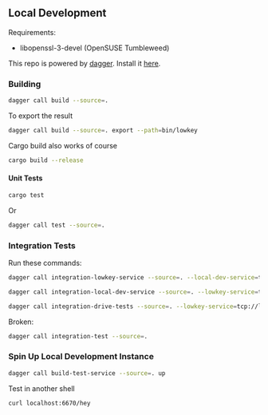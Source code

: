 ## Local Development

Requirements:

- libopenssl-3-devel (OpenSUSE Tumbleweed)

This repo is powered by [dagger](https://dagger.io/).
Install it [here](https://docs.dagger.io/quickstart/cli).

### Building

``` sh
dagger call build --source=.
```

To export the result

``` sh
dagger call build --source=. export --path=bin/lowkey
```

Cargo build also works of course

``` sh
cargo build --release
```

#### Unit Tests

``` sh
cargo test
```

Or

``` sh
dagger call test --source=.
```

### Integration Tests

Run these commands:

``` sh
dagger call integration-lowkey-service --source=. --local-dev-service=tcp://localhost:2048 up --ports 6670:6670
```

``` sh
dagger call integration-local-dev-service --source=. --lowkey-service=tcp://localhost:6670 up --ports 2048:8080
```

``` sh
dagger call integration-drive-tests --source=. --lowkey-service=tcp://localhost:6670 --local-dev-service=tcp://localhost:2048
```

Broken:

``` sh
dagger call integration-test --source=.
```

### Spin Up Local Development Instance

``` sh
dagger call build-test-service --source=. up
```

Test in another shell

``` sh
curl localhost:6670/hey
```


